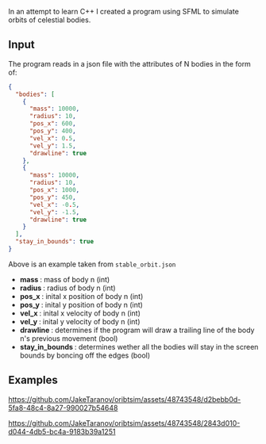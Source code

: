 In an attempt to learn C++ I created a program using SFML to simulate orbits of celestial bodies.

## Input

The program reads in a json file with the attributes of N bodies in the form of:

```json
{
  "bodies": [
    {
      "mass": 10000,
      "radius": 10,
      "pos_x": 600,
      "pos_y": 400,
      "vel_x": 0.5,
      "vel_y": 1.5,
      "drawline": true
    },
    {
      "mass": 10000,
      "radius": 10,
      "pos_x": 1000,
      "pos_y": 450,
      "vel_x": -0.5,
      "vel_y": -1.5,
      "drawline": true
    }
  ],
  "stay_in_bounds": true
}
```
Above is an example taken from ```stable_orbit.json``` 

<ul>
  <li> <strong> mass </strong>: mass of body n (int) </li>
  <li> <strong> radius </strong>: radius of body n (int) </li>
  <li> <strong> pos_x </strong>: inital x position of body n (int) </li>
  <li> <strong> pos_y </strong>: inital y position of body n (int)</li>
  <li> <strong> vel_x </strong>: inital x velocity of body n (int) </li>
  <li> <strong> vel_y </strong>: inital y velocity of body n (int) </li>
  <li> <strong> drawline </strong>: determines if the program will draw a trailing line of the body n's previous movement (bool) </li>
  <li> <strong> stay_in_bounds </strong>: determines wether all the bodies will stay in the screen bounds by boncing off the edges (bool)</li>
</ul>

## Examples


https://github.com/JakeTaranov/oribtsim/assets/48743548/d2bebb0d-5fa8-48c4-8a27-990027b54648



https://github.com/JakeTaranov/oribtsim/assets/48743548/2843d010-d044-4db5-bc4a-9183b39a1251






